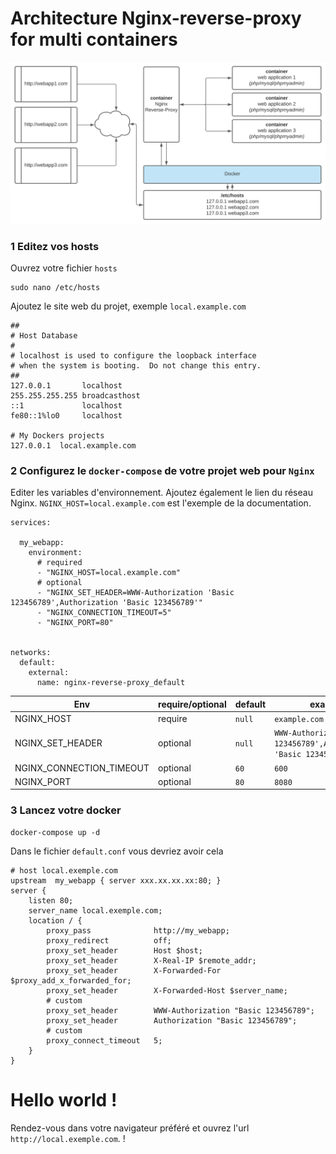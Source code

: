 # Architecture Nginx-reverse-proxy for multi containers

![Contribution guidelines for this project](doc/schema.svg)

### 1 Editez vos hosts

Ouvrez votre fichier `hosts`

````
sudo nano /etc/hosts
````

Ajoutez le site web du projet, exemple `local.example.com`

````
##
# Host Database
#
# localhost is used to configure the loopback interface
# when the system is booting.  Do not change this entry.
##
127.0.0.1       localhost
255.255.255.255 broadcasthost
::1             localhost
fe80::1%lo0     localhost

# My Dockers projects
127.0.0.1  local.example.com
````
### 2 Configurez le `docker-compose` de votre projet web pour `Nginx`

Editer les variables d'environnement. Ajoutez également le lien du réseau Nginx.
`NGINX_HOST=local.example.com` est l'exemple de la documentation.

````
services:

  my_webapp:
    environment:
      # required
      - "NGINX_HOST=local.example.com"
      # optional
      - "NGINX_SET_HEADER=WWW-Authorization 'Basic 123456789',Authorization 'Basic 123456789'"
      - "NGINX_CONNECTION_TIMEOUT=5"
      - "NGINX_PORT=80"
      
      
networks:
  default:
    external:
      name: nginx-reverse-proxy_default
````

Env | require/optional | default | example
------------ | ------------- | ------------- | -------------
NGINX_HOST               | require   | `null` | `example.com`
NGINX_SET_HEADER         | optional  | `null` | `WWW-Authorization 'Basic 123456789',Authorization 'Basic 123456789'`
NGINX_CONNECTION_TIMEOUT | optional  | `60`   | `600`
NGINX_PORT               | optional  | `80`   | `8080`

### 3 Lancez votre docker

````
docker-compose up -d
````

Dans le fichier `default.conf` vous devriez avoir cela

````
# host local.exemple.com
upstream  my_webapp { server xxx.xx.xx.xx:80; }
server {
    listen 80;
    server_name local.exemple.com;
    location / {
        proxy_pass              http://my_webapp;
        proxy_redirect          off;
        proxy_set_header        Host $host;
        proxy_set_header        X-Real-IP $remote_addr;
        proxy_set_header        X-Forwarded-For $proxy_add_x_forwarded_for;
        proxy_set_header        X-Forwarded-Host $server_name;
        # custom
        proxy_set_header        WWW-Authorization "Basic 123456789";
        proxy_set_header        Authorization "Basic 123456789";
        # custom
        proxy_connect_timeout   5;
    }
}
````

# Hello world !

Rendez-vous dans votre navigateur préféré et ouvrez l'url `http://local.exemple.com`. !